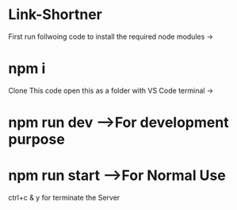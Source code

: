 # Link-Shortner

First run follwoing code to install the
required node modules ->
  # npm i

Clone This code
open this as a folder with VS Code
terminal ->
  # npm run dev   -->For development purpose 
  # npm run start   -->For Normal Use
  
ctrl+c & y for terminate the Server
